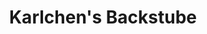 ---
title: "Karlchen's Backstube"
url: /stadthagen/karlchens-backstube-jahnstrasse/
shop: Bäckerei
---